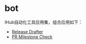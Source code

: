# bot

IHub自动化工具应用集，组合应用如下：

- [Release Drafter](https://github.com/marketplace/actions/release-drafter)
- [PR Milestone Check](https://github.com/marketplace/pr-milestone-check)
